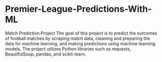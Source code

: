 # Premier-League-Predictions-With-ML


Match Prediction Project
The goal of this project is to predict the outcomes of football matches  by scraping match data, cleaning and preparing the data for machine learning, and making predictions using machine learning models. The project utilizes Python libraries such as requests, BeautifulSoup, pandas, and scikit-learn.
